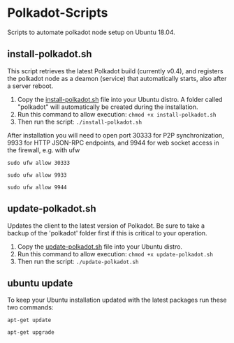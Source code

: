 # Polkadot-Scripts
Scripts to automate polkadot node setup on Ubuntu 18.04.


## install-polkadot.sh

This script retrieves the latest Polkadot build (currently v0.4), and registers the polkadot node as a deamon (service) that automatically starts, also after a server reboot.

1. Copy the [install-polkadot.sh](install-polkadot.sh) file into your Ubuntu distro. A folder called "polkadot" will automatically be created during the installation.
2. Run this command to allow execution: `chmod +x install-polkadot.sh`
3. Then run the script: `./install-polkadot.sh`

After installation you will need to open port 30333 for P2P synchronization, 9933 for HTTP JSON-RPC endpoints, and 9944 for web socket access in the firewall, e.g. with ufw

`sudo ufw allow 30333`

`sudo ufw allow 9933`

`sudo ufw allow 9944`

## update-polkadot.sh

Updates the client to the latest version of Polkadot. Be sure to take a backup of the 'polkadot' folder first if this is critical to your operation.

1. Copy the [update-polkadot.sh](update-polkadot.sh) file into your Ubuntu distro.
2. Run this command to allow execution: `chmod +x update-polkadot.sh`
3. Then run the script: `./update-polkadot.sh`



## ubuntu update

To keep your Ubuntu installation updated with the latest packages run these two commands:

`apt-get update`

`apt-get upgrade`

